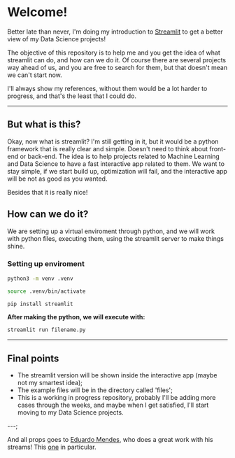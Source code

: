 
# **Welcome!**

Better late than never, I'm doing my introduction to [Streamlit](https://streamlit.io/) to get a better view of my Data Science projects!

The objective of this repository is to help me and you get the idea of what streamlit can do, and how can we do it. Of course there are several projects way ahead of us, and you are free to search for them, but that doesn't mean we can't start now.

I'll always show my references, without them would be a lot harder to progress, and that's the least that I could do.

---

## But what is this?

Okay, now what is streamlit? I'm still getting in it, but it would be a python framework that is really clear and simple. Doesn't need to think about front-end  or back-end. The idea is to help projects related to Machine Learning and Data Science to have a fast interactive app related to them. We want to stay simple, if we start build up, optimization will fail, and the interactive app will be not as good as you wanted.

Besides that it is really nice!

## How can we do it?

We are setting up a virtual enviroment through python, and we will work with python files, executing them, using the streamlit server to make things shine. 

### Setting up enviroment

```bash
python3 -m venv .venv

source .venv/bin/activate

pip install streamlit
```

**After making the python, we will execute with:**

```bash
streamlit run filename.py
```

---

## Final points

* The streamlit version will be shown inside the interactive app (maybe not my smartest idea);
* The example files will be in the directory called 'files';
* This is a working in progress repository, probably I'll be adding more cases through the weeks, and maybe when I get satisfied, I'll start moving to my Data Science projects.

---;

And all props goes to [Eduardo Mendes](https://www.youtube.com/@Dunossauro), who does a great work with his streams! This [one](https://www.youtube.com/watch?v=Ie5ef_R_k6I&ab_channel=EduardoMendes) in particular.
